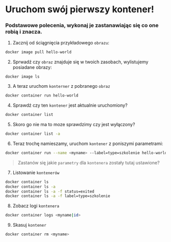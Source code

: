# Uruchom swój pierwszy kontener!

### Podstawowe polecenia, wykonaj je zastanawiając się co one robią i znacza. 

1. Zacznij od ściągnięcia przykładowego `obrazu`:

```sh
docker image pull hello-world
```

2. Sprwadź czy `obraz` znajduje się w twoich zasobach, wylistujemy posiadane obrazy:

```
docker image ls
```

3. A teraz uruchom `konterner` z pobranego `obraz`

```sh
docker container run hello-world
```


4. Sprawdź czy ten `kontener` jest aktualnie uruchomiony?

```sh
docker container list
```
5. Skoro go nie ma to moze sprawdzimy czy jest wyłączony?

```sh
docker container list -a
```

6. Teraz trochę namieszamy, uruchom `kontener` z poniszymi parametrami:
```sh
docker container run --name <myname> --label=type=szkolenie hello-world
```
>Zastanów się jakie `parametry` dla `kontenera` zostały tutaj ustawione?

7. Listowanie `kontenerów`

```sh
docker container ls
docker container ls -a
docker container ls -a -f status=exited
docker container ls -a -f label=type=szkolenie
```

8. Zobacz logi `kontenera`

```sh
docker container logs <myname|id>
``` 

9. Skasuj `kontener`

```sh
docker container rm <myname>
```